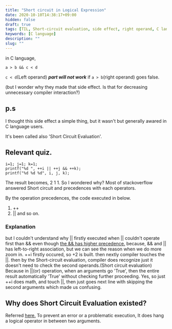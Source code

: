 ```yaml
---
title: "Short circuit in Logical Expression"
date: 2020-10-10T14:38:17+09:00
hidden: false
draft: true
tags: [TIL, Short-circuit evaluation, side effect, right operand, C langauge]
keywords: [C language]
description: ""
slug: ""
---
```



in C language,

`a > b && c < d`

`c < d`(Left operand) ***part will not work*** if `a > b`(right operand) goes false.

(but I wonder why they made that side effect.
Is that for decreasing unnecessary compiler interaction?)

## p.s

I thought this side effect a simple thing, but it wasn't but generally awared in C language users.

It's been called also 'Short Circuit Evaluation'.

## Relevant quiz.

```
i=1; j=1; k=1;
printf("%d ", ++i || ++j && ++k);
printf("%d %d %d", i, j, k);
```
The result becomes, 2 1 1.
So I wondered why?
Most of stackoverflow answered Short circuit and precedences with each operators.

By the operation precedences, the code executed in below.
1. ++
2. || 
and so on.

### Explanation
but I couldn't understand why || firstly executed when || couldn't operate first than && even though [the && has higher precedence.](https://en.cppreference.com/w/c/language/operator_precedence)
because, && and || has left-to-right association, but we can see the reason when we do more zoom in.
++i firstly occured, so +2 is built.
then nextly compiler touches the ||. then by the Short-circuit evaluation, compiler does recognize just it doesn't need to check the second operands.(Short circuit evaluation)
Because in ||(or) operation, when an arguments go 'True', then the entire result automatically 'True' without checking further proceeding.
Yes, so just ++i does math, and touch ||, then just goes next line with skipping the second arguments which made us confusing.


## Why does Short Circuit Evaluation existed?

Referred [here.](
https://en.wikipedia.org/wiki/Short-circuit_evaluation#Common_use)
To prevent an error or a problematic execution, It does hang a logical operator in between two arguments.

